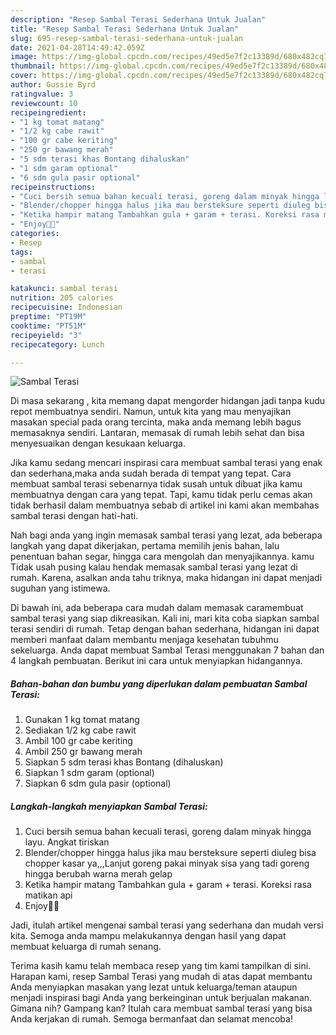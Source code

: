 ```yaml
---
description: "Resep Sambal Terasi Sederhana Untuk Jualan"
title: "Resep Sambal Terasi Sederhana Untuk Jualan"
slug: 695-resep-sambal-terasi-sederhana-untuk-jualan
date: 2021-04-28T14:49:42.059Z
image: https://img-global.cpcdn.com/recipes/49ed5e7f2c13389d/680x482cq70/sambal-terasi-foto-resep-utama.jpg
thumbnail: https://img-global.cpcdn.com/recipes/49ed5e7f2c13389d/680x482cq70/sambal-terasi-foto-resep-utama.jpg
cover: https://img-global.cpcdn.com/recipes/49ed5e7f2c13389d/680x482cq70/sambal-terasi-foto-resep-utama.jpg
author: Gussie Byrd
ratingvalue: 3
reviewcount: 10
recipeingredient:
- "1 kg tomat matang"
- "1/2 kg cabe rawit"
- "100 gr cabe keriting"
- "250 gr bawang merah"
- "5 sdm terasi khas Bontang dihaluskan"
- "1 sdm garam optional"
- "6 sdm gula pasir optional"
recipeinstructions:
- "Cuci bersih semua bahan kecuali terasi, goreng dalam minyak hingga layu. Angkat tiriskan"
- "Blender/chopper hingga halus jika mau bersteksure seperti diuleg bisa chopper kasar ya,,,Lanjut goreng pakai minyak sisa yang tadi goreng hingga berubah warna merah gelap"
- "Ketika hampir matang Tambahkan gula + garam + terasi. Koreksi rasa matikan api"
- "Enjoy🤤😘"
categories:
- Resep
tags:
- sambal
- terasi

katakunci: sambal terasi 
nutrition: 205 calories
recipecuisine: Indonesian
preptime: "PT19M"
cooktime: "PT51M"
recipeyield: "3"
recipecategory: Lunch

---
```



![Sambal Terasi](https://img-global.cpcdn.com/recipes/49ed5e7f2c13389d/680x482cq70/sambal-terasi-foto-resep-utama.jpg)

Di masa  sekarang , kita memang dapat mengorder hidangan jadi tanpa kudu repot membuatnya sendiri. Namun, untuk kita yang mau menyajikan masakan special pada orang tercinta, maka anda memang lebih bagus memasaknya sendiri. Lantaran, memasak di rumah lebih sehat dan bisa menyesuaikan dengan kesukaan keluarga.

Jika kamu sedang mencari inspirasi cara membuat sambal terasi yang enak dan sederhana,maka anda sudah berada di tempat yang tepat. Cara membuat sambal terasi  sebenarnya tidak susah untuk dibuat jika kamu membuatnya dengan cara yang tepat. Tapi, kamu tidak perlu cemas akan tidak berhasil dalam membuatnya 
sebab di artikel ini kami akan membahas sambal terasi dengan hati-hati.  



Nah bagi anda yang ingin memasak sambal terasi yang lezat, ada beberapa langkah yang dapat dikerjakan, pertama memilih jenis bahan, lalu penentuan bahan segar, hingga cara mengolah dan menyajikannya. kamu Tidak usah pusing kalau hendak memasak sambal terasi yang lezat di rumah. Karena, asalkan anda  tahu triknya, maka hidangan ini dapat menjadi suguhan yang istimewa.

Di bawah ini, ada beberapa cara mudah dalam memasak caramembuat sambal terasi yang siap dikreasikan. Kali ini, mari kita coba siapkan sambal terasi sendiri di rumah. Tetap dengan bahan sederhana, hidangan ini dapat memberi manfaat dalam membantu menjaga kesehatan tubuhmu sekeluarga. Anda dapat membuat Sambal Terasi menggunakan 7 bahan dan 4 langkah pembuatan. Berikut ini cara untuk menyiapkan hidangannya.

<!--inarticleads1-->

##### Bahan-bahan dan bumbu yang diperlukan dalam pembuatan Sambal Terasi:

1. Gunakan 1 kg tomat matang
1. Sediakan 1/2 kg cabe rawit
1. Ambil 100 gr cabe keriting
1. Ambil 250 gr bawang merah
1. Siapkan 5 sdm terasi khas Bontang (dihaluskan)
1. Siapkan 1 sdm garam (optional)
1. Siapkan 6 sdm gula pasir (optional)




<!--inarticleads2-->

##### Langkah-langkah menyiapkan Sambal Terasi:

1. Cuci bersih semua bahan kecuali terasi, goreng dalam minyak hingga layu. Angkat tiriskan
1. Blender/chopper hingga halus jika mau bersteksure seperti diuleg bisa chopper kasar ya,,,Lanjut goreng pakai minyak sisa yang tadi goreng hingga berubah warna merah gelap
1. Ketika hampir matang Tambahkan gula + garam + terasi. Koreksi rasa matikan api
1. Enjoy🤤😘




Jadi, itulah artikel mengenai  sambal terasi  yang sederhana dan mudah versi kita. Semoga anda mampu melakukannya dengan hasil yang dapat membuat keluarga di rumah senang. 

Terima kasih kamu telah membaca resep yang tim kami tampilkan di sini. Harapan kami, resep  Sambal Terasi yang mudah di atas dapat membantu Anda menyiapkan masakan yang lezat untuk keluarga/teman ataupun menjadi inspirasi bagi Anda yang berkeinginan untuk berjualan makanan. Gimana nih? Gampang kan? Itulah cara membuat sambal terasi yang bisa Anda kerjakan di rumah. Semoga bermanfaat dan selamat mencoba!

